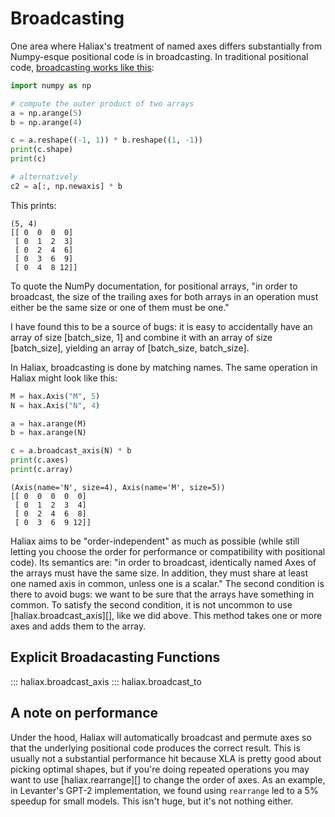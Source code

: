 # Broadcasting

One area where Haliax's treatment of named axes differs substantially from Numpy-esque positional code is in broadcasting. In traditional positional code, [broadcasting works like this](https://numpy.org/doc/stable/user/basics.broadcasting.html):

```python
import numpy as np

# compute the outer product of two arrays
a = np.arange(5)
b = np.arange(4)

c = a.reshape((-1, 1)) * b.reshape((1, -1))
print(c.shape)
print(c)

# alternatively
c2 = a[:, np.newaxis] * b
```

This prints:
```
(5, 4)
[[ 0  0  0  0]
 [ 0  1  2  3]
 [ 0  2  4  6]
 [ 0  3  6  9]
 [ 0  4  8 12]]
```

To quote the NumPy documentation, for positional arrays, "in order to broadcast, the size of the trailing axes for both arrays in an operation must either be the same size or one of them must be one."

I have found this to be a source of bugs: it is easy to accidentally have an array of size [batch_size, 1] and combine it with an array of size [batch_size], yielding an array of [batch_size, batch_size].

In Haliax, broadcasting is done by matching names. The same operation in Haliax might look like this:

```python
M = hax.Axis("M", 5)
N = hax.Axis("N", 4)

a = hax.arange(M)
b = hax.arange(N)

c = a.broadcast_axis(N) * b
print(c.axes)
print(c.array)
```

```
(Axis(name='N', size=4), Axis(name='M', size=5))
[[ 0  0  0  0  0]
 [ 0  1  2  3  4]
 [ 0  2  4  6  8]
 [ 0  3  6  9 12]]
```

Haliax aims to be "order-independent" as much as possible (while still letting you choose the order for performance or compatibility with positional code).
Its semantics are: "in order to broadcast, identically named Axes of the arrays must have the same size.
In addition, they must share at least one named axis in common, unless one is a scalar."
The second condition is there to avoid bugs: we want to be sure that the arrays have something in common.
To satisfy the second condition, it is not uncommon to use [haliax.broadcast_axis][], like we did above.
This method takes one or more axes and adds them to the array.

## Explicit Broadacasting Functions

::: haliax.broadcast_axis
::: haliax.broadcast_to


<!--
### Advanced Broadcasting Functions

You probably won't need these, but they're here if you do.

::: haliax.core.broadcast_arrays
::: haliax.core.broadcast_arrays_and_return_axes

-->

## A note on performance

Under the hood, Haliax will automatically broadcast and permute axes so that the underlying positional code produces the correct result.
This is usually not a substantial performance hit because XLA is pretty good about picking optimal shapes,
but if you're doing repeated operations you may want to use [haliax.rearrange][] to change the order of axes.
As an example, in Levanter's GPT-2 implementation, we found using `rearrange` led to a 5% speedup for small models. This
isn't huge, but it's not nothing either.
